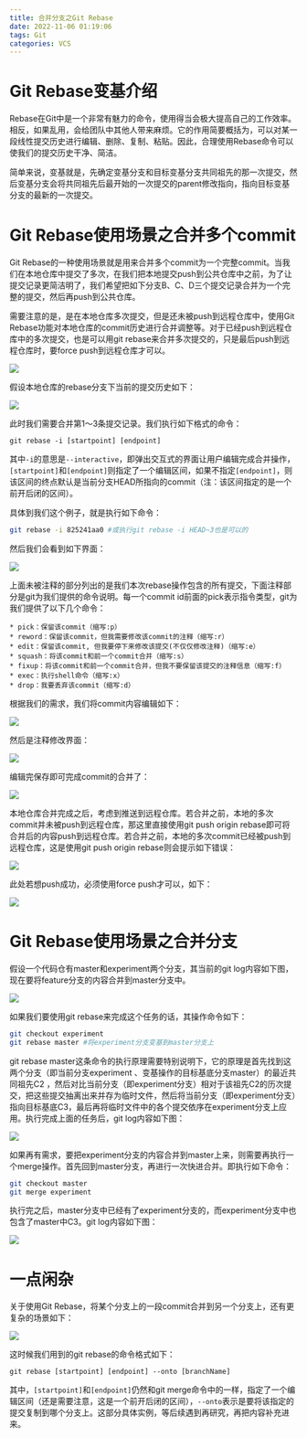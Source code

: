 ```yaml
---
title: 合并分支之Git Rebase
date: 2022-11-06 01:19:06
tags: Git
categories: VCS
---
```


# Git Rebase变基介绍

Rebase在Git中是一个非常有魅力的命令，使用得当会极大提高自己的工作效率。相反，如果乱用，会给团队中其他人带来麻烦。它的作用简要概括为，可以对某一段线性提交历史进行编辑、删除、复制、粘贴。因此，合理使用Rebase命令可以使我们的提交历史干净、简洁。

简单来说，变基就是，先确定变基分支和目标变基分支共同祖先的那一次提交，然后变基分支会将共同祖先后最开始的一次提交的parent修改指向，指向目标变基分支的最新的一次提交。

# Git Rebase使用场景之合并多个commit

Git Rebase的一种使用场景就是用来合并多个commit为一个完整commit。当我们在本地仓库中提交了多次，在我们把本地提交push到公共仓库中之前，为了让提交记录更简洁明了，我们希望把如下分支B、C、D三个提交记录合并为一个完整的提交，然后再push到公共仓库。

需要注意的是，是在本地仓库多次提交，但是还未被push到远程仓库中，使用Git Rebase功能对本地仓库的commit历史进行合并调整等。对于已经push到远程仓库中的多次提交，也是可以用git rebase来合并多次提交的，只是最后push到远程仓库时，要force push到远程仓库才可以。

![](/images/git_rebase_1_1.png)

假设本地仓库的rebase分支下当前的提交历史如下：

![](/images/git_rebase_1_2.png)

此时我们需要合并第1～3条提交记录。我们执行如下格式的命令：

    git rebase -i [startpoint] [endpoint]

其中`-i`的意思是`--interactive`，即弹出交互式的界面让用户编辑完成合并操作，`[startpoint]`和`[endpoint]`则指定了一个编辑区间，如果不指定`[endpoint]`，则该区间的终点默认是当前分支HEAD所指向的commit（注：该区间指定的是一个前开后闭的区间）。

具体到我们这个例子，就是执行如下命令：

```bash
git rebase -i 825241aa0 #或执行git rebase -i HEAD~3也是可以的
```

然后我们会看到如下界面：

![](/images/git_rebase_1_3.png)

上面未被注释的部分列出的是我们本次rebase操作包含的所有提交，下面注释部分是git为我们提供的命令说明。每一个commit id前面的pick表示指令类型，git为我们提供了以下几个命令：

    * pick：保留该commit（缩写:p）
    * reword：保留该commit，但我需要修改该commit的注释（缩写:r）
    * edit：保留该commit, 但我要停下来修改该提交(不仅仅修改注释)（缩写:e）
    * squash：将该commit和前一个commit合并（缩写:s）
    * fixup：将该commit和前一个commit合并，但我不要保留该提交的注释信息（缩写:f）
    * exec：执行shell命令（缩写:x）
    * drop：我要丢弃该commit（缩写:d）

根据我们的需求，我们将commit内容编辑如下：

![](/images/git_rebase_1_4.png)

然后是注释修改界面：

![](/images/git_rebase_1_5.png)

编辑完保存即可完成commit的合并了：

![](/images/git_rebase_1_6.png)

本地仓库合并完成之后，考虑到推送到远程仓库。若合并之前，本地的多次commit并未被push到远程仓库，那这里直接使用git push origin rebase即可将合并后的内容push到远程仓库。若合并之前，本地的多次commit已经被push到远程仓库，这是使用git push origin rebase则会提示如下错误：

![](/images/git_rebase_1_7.png)

此处若想push成功，必须使用force push才可以，如下：

![](/images/git_rebase_1_8.png)

# Git Rebase使用场景之合并分支

假设一个代码仓有master和experiment两个分支，其当前的git log内容如下图，现在要将feature分支的内容合并到master分支中。

![](/images/git_rebase_1_9.png)

如果我们要使用git rebase来完成这个任务的话，其操作命令如下：

```bash
git checkout experiment
git rebase master #将experiment分支变基到master分支上
```

git rebase master这条命令的执行原理需要特别说明下，它的原理是首先找到这两个分支（即当前分支experiment 、变基操作的目标基底分支master）的最近共同祖先C2 ，然后对比当前分支（即experiment分支）相对于该祖先C2的历次提交，把这些提交抽离出来并存为临时文件，然后将当前分支（即experiment分支）指向目标基底C3，最后再将临时文件中的各个提交依序在experiment分支上应用。执行完成上面的任务后，git log内容如下图：

![](/images/git_rebase_1_10.png)

如果再有需求，要把experiment分支的内容合并到master上来，则需要再执行一个merge操作。首先回到master分支，再进行一次快进合并。即执行如下命令：

```bash
git checkout master
git merge experiment
```

执行完之后，master分支中已经有了experiment分支的，而experiment分支中也包含了master中C3。git log内容如下图：

![](/images/git_rebase_1_11.png)

# 一点闲杂

关于使用Git Rebase，将某个分支上的一段commit合并到另一个分支上，还有更复杂的场景如下：

![](/images/git_rebase_1_12.png)

这时候我们用到的git rebase的命令格式如下：

    git rebase [startpoint] [endpoint] --onto [branchName]

其中，`[startpoint]`和`[endpoint]`仍然和git merge命令中的一样，指定了一个编辑区间（还是需要注意，这是一个前开后闭的区间），`--onto`表示是要将该指定的提交复制到哪个分支上。这部分具体实例，等后续遇到再研究，再把内容补充进来。

